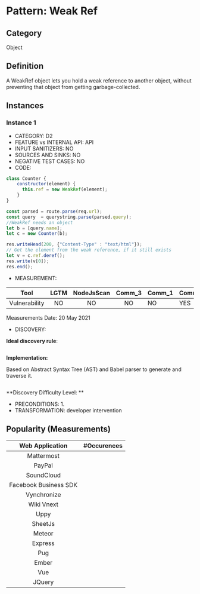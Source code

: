 # Pattern: Weak Ref

## Category

Object

## Definition

A WeakRef object lets you hold a weak reference to another object, without preventing that object from getting garbage-collected.

## Instances

### Instance 1

- CATEGORY: D2
- FEATURE vs INTERNAL API: API
- INPUT SANITIZERS: NO
- SOURCES AND SINKS: NO
- NEGATIVE TEST CASES: NO
- CODE:

```javascript
class Counter {
    constructor(element) {
      this.ref = new WeakRef(element);
    }
}

const parsed = route.parse(req.url);
const query  = querystring.parse(parsed.query);
//WeakRef needs an object
let b = [query.name];
let c = new Counter(b); 

res.writeHead(200, {"Content-Type" : "text/html"});
// Get the element from the weak reference, if it still exists
let v = c.ref.deref();
res.write(v[0]);
res.end();
```

- MEASUREMENT:

|     Tool      | LGTM | NodeJsScan | Comm_3 | Comm_1 | Comm_2 | Vulnerable |
| :-----------: | :--: | :--------: | :------: | ------- | --------- | ---------- |
| Vulnerability |  NO  |  NO        |    NO   |   NO    |    YES    | YES        |
Measurements Date: 20 May 2021

- DISCOVERY:



**Ideal discovery rule**:

```
```

**Implementation:**

Based on Abstract Syntax Tree (AST) and Babel parser to generate and traverse it.

```
```

**Discovery Difficulty Level: **

- PRECONDITIONS:
   1.
- TRANSFORMATION:
developer intervention

## Popularity (Measurements)

|    Web Application    | #Occurences |
| :-------------------: | :---------: |
|      Mattermost       |             |
|        PayPal         |             |
|      SoundCloud       |             |
| Facebook Business SDK |             |
|      Vynchronize      |             |
|      Wiki Vnext       |             |
|         Uppy          |             |
|        SheetJs        |             |
|        Meteor         |             |
|        Express        |             |
|          Pug          |             |
|         Ember         |             |
|          Vue          |             |
|        JQuery         |             |











